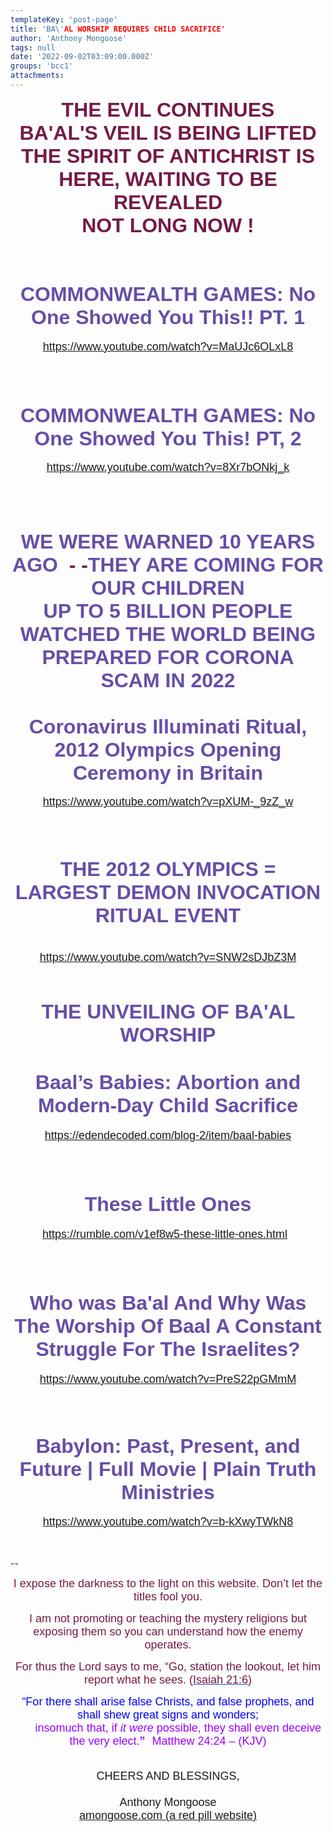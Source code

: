 ```yaml
---
templateKey: 'post-page'
title: 'BA\'AL WORSHIP REQUIRES CHILD SACRIFICE'
author: 'Anthony Mongoose'
tags: null
date: '2022-09-02T03:09:00.000Z'
groups: 'bcc1'
attachments:
---
```


<html><head></head><body><div dir="ltr"><div class="gmail_default" style="font-family:tahoma,sans-serif;text-align:center"><span style="color:rgb(116,27,71)"><font size="4"><font size="6"><b>THE EVIL CONTINUES</b></font></font></span></div><div class="gmail_default" style="font-family:tahoma,sans-serif;text-align:center"><span style="color:rgb(116,27,71)"><font size="4"><font size="6"><b>BA'AL'S VEIL IS BEING LIFTED</b></font></font></span></div><div class="gmail_default" style="font-family:tahoma,sans-serif;text-align:center"><span style="color:rgb(116,27,71)"><font size="4"><font size="6"><b>THE SPIRIT OF ANTICHRIST IS HERE, WAITING TO BE REVEALED<br></b></font></font></span></div><div class="gmail_default" style="font-family:tahoma,sans-serif;text-align:center"><span style="color:rgb(116,27,71)"><font size="4"><font size="6"><b>NOT LONG NOW !<br></b></font></font></span></div><div class="gmail_default" style="font-family:tahoma,sans-serif;text-align:center"><font size="4"><span style="color:rgb(103,78,167)"><font size="6"><b><br></b></font></span></font></div><div class="gmail_default" style="font-family:tahoma,sans-serif;text-align:center"><font size="4"><span style="color:rgb(103,78,167)"><font size="6"><b>
</b></font></span></font><div class="gmail_default" style="font-family:tahoma,sans-serif;font-size:small;text-align:center">
<h1><font size="6"><span style="color:rgb(103,78,167)">COMMONWEALTH GAMES: No One Showed You This!! PT. 1</span></font></h1>

</div><div class="gmail_default" style="font-family:tahoma,sans-serif;text-align:center"><font size="4"><a href="https://www.youtube.com/watch?v=MaUJc6OLxL8" target="_blank">https://www.youtube.com/watch?v=MaUJc6OLxL8</a></font></div><div class="gmail_default" style="font-family:tahoma,sans-serif;font-size:small;text-align:center"><br></div><div class="gmail_default" style="font-family:tahoma,sans-serif;font-size:small;text-align:center"><br></div><div class="gmail_default" style="font-family:tahoma,sans-serif;font-size:small;text-align:center"><br></div><div class="gmail_default" style="font-family:tahoma,sans-serif;font-size:small;text-align:center">
<h1><span style="color:rgb(103,78,167)"><font size="6">COMMONWEALTH GAMES: No One Showed You This! PT, 2</font></span></h1>

</div><div class="gmail_default" style="font-family:tahoma,sans-serif;font-size:small;text-align:center">
<font size="4"><a href="https://www.youtube.com/watch?v=8Xr7bONkj_k" target="_blank">https://www.youtube.com/watch?v=8Xr7bONkj_k</a><br></font></div><div class="gmail_default" style="font-family:tahoma,sans-serif;font-size:small;text-align:center"><font size="4">

<br></font></div><div class="gmail_default" style="font-family:tahoma,sans-serif;font-size:small;text-align:center"><br></div><div class="gmail_default" style="font-family:tahoma,sans-serif;font-size:small;text-align:center"><br></div><div class="gmail_default" style="font-family:tahoma,sans-serif;font-size:small;text-align:center">

<div><font size="6"><b><span style="color:rgb(103,78,167)">WE WERE WARNED<span class="gmail_default" style="font-family:tahoma,sans-serif"> 10 YEARS AGO</span></span></b><span style="color:rgb(116,27,71)"><b><span class="gmail_default" style="font-family:tahoma,sans-serif">&nbsp; - -</span><span style="color:rgb(103,78,167)">THEY ARE COMING FOR OUR CHILDREN</span></b></span></font></div><div><span style="color:rgb(116,27,71)"><font size="6"><b><span style="color:rgb(103,78,167)"><span class="gmail_default" style="font-family:tahoma,sans-serif">UP TO 5 BILLION PEOPLE WATCHED THE WORLD BEING PREPARED FOR CORONA SCAM</span>&nbsp;<span class="gmail_default" style="font-family:tahoma,sans-serif">IN 2022</span></span><br></b></font></span></div><div><div class="gmail_default" style="font-family:tahoma,sans-serif;text-align:center"><h1><span style="color:rgb(103,78,167)"><font size="6">Coronavirus Illuminati Ritual, 2012 Olympics Opening Ceremony in Britain</font></span></h1>
</div><div class="gmail_default" style="font-family:tahoma,sans-serif;text-align:center"><span style="color:rgb(0,0,0)"><font size="4"><a href="https://www.youtube.com/watch?v=pXUM-_9zZ_w" target="_blank">https://www.youtube.com/watch?v=pXUM-_9zZ_w</a><br></font></span></div><div class="gmail_default" style="font-family:tahoma,sans-serif;text-align:center"><span style="color:rgb(0,0,0)"><font size="4"><br></font></span></div><div class="gmail_default" style="font-family:tahoma,sans-serif;text-align:center"><span style="color:rgb(0,0,0)"><font size="4"><br></font></span></div><div class="gmail_default" style="font-family:tahoma,sans-serif;text-align:center"><span style="color:rgb(0,0,0)"><font size="4">
</font></span><div class="gmail_default" style="font-family:tahoma,sans-serif;text-align:center">
<div class="gmail_default" style="font-family:tahoma,sans-serif;text-align:center"><h1><span style="color:rgb(103,78,167)"><font size="6">THE 2012 OLYMPICS = LARGEST DEMON INVOCATION RITUAL EVENT</font></span></h1>

</div><div class="gmail_default" style="font-family:tahoma,sans-serif;text-align:center"><font size="4"><span style="color:rgb(0,0,0)"><br></span></font></div><div class="gmail_default" style="font-family:tahoma,sans-serif;text-align:center"><font size="4"><span style="color:rgb(0,0,0)"><a href="https://www.youtube.com/watch?v=SNW2sDJbZ3M" target="_blank">https://www.youtube.com/watch?v=SNW2sDJbZ3M</a><br></span></font></div><div class="gmail_default" style="font-family:tahoma,sans-serif;text-align:center"><font size="4"><span style="color:rgb(0,0,0)"><br></span></font></div></div></div></div></div>

</div><div class="gmail_default" style="font-family:tahoma,sans-serif;text-align:center"><font size="4"><span style="color:rgb(103,78,167)"><font size="6"><b><br></b></font></span></font></div><div class="gmail_default" style="font-family:tahoma,sans-serif;text-align:center"><font size="4"><span style="color:rgb(103,78,167)"><font size="6"><b>THE UNVEILING OF BA'AL</b></font><b><font size="6"> WORSHIP</font></b></span><br></font></div><div class="gmail_default" style="font-family:tahoma,sans-serif;text-align:center"><font size="4">
</font><h1><span style="color:rgb(103,78,167)"><font size="6">Baal’s Babies: Abortion and Modern-Day Child Sacrifice</font></span></h1><div><font size="4"><a href="https://edendecoded.com/blog-2/item/baal-babies" target="_blank">https://edendecoded.com/blog-2/item/baal-babies</a><br></font></div><div><font size="4"><br></font></div><div><font size="4"><br></font></div><div><font size="4">
</font><div>
<h1><font size="6"><span style="color:rgb(103,78,167)">These Little Ones</span></font></h1>

</div><div><font size="4"><a href="https://rumble.com/v1ef8w5-these-little-ones.html" target="_blank">https://rumble.com/v1ef8w5-these-little-ones.html</a>&nbsp;&nbsp; <br></font></div><div><font size="4"><br></font></div><div><font size="4"><br></font></div>

</div>

</div><div class="gmail_default" style="font-family:tahoma,sans-serif;text-align:center"><font size="4">
</font><h1><span style="color:rgb(103,78,167)"><font size="6">Who was Ba'al And Why Was The Worship Of Baal A Constant Struggle For The Israelites?</font></span></h1>

</div><div class="gmail_default" style="font-family:tahoma,sans-serif;text-align:center"><font size="4"><a href="https://www.youtube.com/watch?v=PreS22pGMmM" target="_blank">https://www.youtube.com/watch?v=PreS22pGMmM</a></font></div><div class="gmail_default" style="font-family:tahoma,sans-serif;text-align:center"><font size="4"><br></font></div><div class="gmail_default" style="font-family:tahoma,sans-serif;text-align:center"><font size="4"><br></font></div>

<div class="gmail_default" style="font-family:tahoma,sans-serif;font-size:small;text-align:center">
<h1><span style="color:rgb(103,78,167)"><font size="6">Babylon: Past, Present, and Future | Full Movie | Plain Truth Ministries</font></span></h1>

</div><div class="gmail_default" style="font-family:tahoma,sans-serif;text-align:center"><font size="4"><a href="https://www.youtube.com/watch?v=b-kXwyTWkN8" target="_blank">https://www.youtube.com/watch?v=b-kXwyTWkN8</a></font></div><div class="gmail_default" style="font-family:tahoma,sans-serif;font-size:small;text-align:center"><br></div><div class="gmail_default" style="font-family:tahoma,sans-serif;font-size:small;text-align:center"><br></div><br>-- <br><div dir="ltr" data-smartmail="gmail_signature"><div dir="ltr"><div><p style="font-family:tahoma,sans-serif;text-align:center;color:rgb(136,136,136)"><span style="color:rgb(116,27,71)"><font size="4" face="tahoma, sans-serif">I expose the darkness to the light on this website. Don’t let the titles fool you.</font></span></p><p style="font-family:tahoma,sans-serif;text-align:center;color:rgb(136,136,136)"><span style="color:rgb(116,27,71)"><font size="4" face="tahoma, sans-serif">I am not promoting or teaching the mystery religions but exposing them so you can understand how the enemy operates.</font></span></p><p style="color:rgb(34,34,34);font-family:tahoma,sans-serif;text-align:center"><font size="4" face="tahoma, sans-serif"><font color="#741b47">For thus the Lord says to me, “Go, station the lookout, let him report what he sees. (</font><a href="https://www.kingjamesbibleonline.org/Isaiah-21-6/" style="color:rgb(17,85,204)" target="_blank"><font color="#741b47">Isaiah 21:6</font></a><font color="#741b47">)</font></font></p><p style="color:rgb(136,136,136)"><span style="font-family:tahoma,sans-serif;text-align:center"><span style="color:rgb(116,27,71)"></span></span></p><p style="color:rgb(34,34,34);font-family:tahoma,sans-serif;text-align:center"><font size="4" face="tahoma, sans-serif"><font color="#741b47"><font size="4" face="tahoma, sans-serif"><font color="#888888"><font size="4" face="tahoma, sans-serif"><font color="#741b47"><font color="#888888"><span style="color:rgb(0,0,255)"><font size="6"><font size="4">“For there shall arise false Christs, and false prophets, and shall shew great signs and wonders;<span></span></font><b><span style="font-size:small"><font size="4"></font><br>&nbsp; &nbsp; &nbsp; &nbsp;&nbsp;&nbsp;<font size="4" face="tahoma, sans-serif"><font color="#888888"><font size="4" face="tahoma, sans-serif"><font color="#741b47"><font color="#888888"><span style="color:rgb(0,0,255)"><font size="6"><b><font size="4"><span style="color:rgb(153,0,255)"><span style="font-weight:normal">insomuch that,</span></span><span></span><span><span style="font-weight:normal">&nbsp;</span></span><span style="color:rgb(153,0,255)"><span></span><span><span style="font-weight:normal"></span></span><span style="font-weight:normal">if&nbsp;</span><i><span style="font-weight:normal">it were</span></i><span style="font-weight:normal">&nbsp;possible</span></span><span><span style="color:rgb(153,0,255)"><span style="font-weight:normal">,</span></span></span><span style="color:rgb(153,0,255)"><span><span style="font-weight:normal">&nbsp;</span></span><span style="font-weight:normal">they shall&nbsp;</span><span><span style="font-weight:normal">even&nbsp;</span></span><span style="font-weight:normal">deceive the very elect.</span></span></font></b><font size="4"><span style="color:rgb(153,0,255)">”</span></font><span style="font-size:small">&nbsp;&nbsp;<span style="color:rgb(153,0,255)">&nbsp;</span></span></font><span style="font-weight:normal"><span style="color:rgb(153,0,255)"><font size="4">Matthew 24:24 – (</font><font size="4"><span style="font-size:small"></span>KJV)</font></span></span></span></font></font></font></font></font></span></b></font></span></font></font></font></font></font></font></font></p></div><div style="text-align:center"><font size="4" face="tahoma, sans-serif"><br></font></div><div style="text-align:center"><font size="4" face="tahoma, sans-serif">CHEERS AND BLESSINGS,</font></div><div style="text-align:center"><font size="4" face="tahoma,sans-serif"><br></font></div><div style="text-align:center"><font size="4" face="tahoma,sans-serif">Anthony Mongoose</font></div><div style="text-align:center"><font face="tahoma,sans-serif"><a href="https://amongoose.com" target="_blank"><font size="4">amongoose.com (a red pill website)</font></a><br></font></div></div></div></div>
</body></html>
